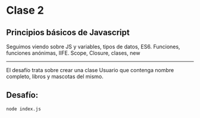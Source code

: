 # Clase 2

## Principios básicos de Javascript

Seguimos viendo sobre JS y variables, tipos de datos, ES6. Funciones, funciones
anónimas, IIFE. Scope, Closure, clases, new

---

El desafío trata sobre crear una clase Usuario que contenga nombre completo,
libros y mascotas del mismo.

## Desafío:

`node index.js`